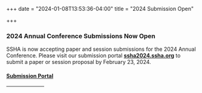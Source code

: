 +++
date = "2024-01-08T13:53:36-04:00"
title = "2024 Submission Open"

+++
### **2024 Annual Conference Submissions Now Open**

SSHA is now accepting paper and session submissions for the 2024 Annual Conference. Please visit our submission portal <a href="http://ssha2024.ssha.org/" target="_blank"><b>ssha2024.ssha.org</b></a> to submit a paper or session proposal by February 23, 2024.

#### [Submission Portal](http://ssha2024.ssha.org/)  
<hr width="100">  
